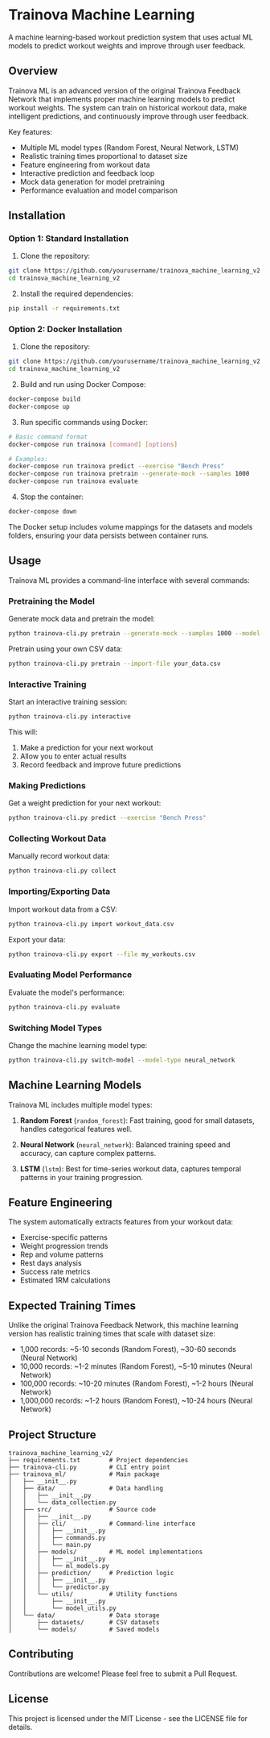 # Trainova Machine Learning

A machine learning-based workout prediction system that uses actual ML models to predict workout weights and improve through user feedback.

## Overview

Trainova ML is an advanced version of the original Trainova Feedback Network that implements proper machine learning models to predict workout weights. The system can train on historical workout data, make intelligent predictions, and continuously improve through user feedback.

Key features:

- Multiple ML model types (Random Forest, Neural Network, LSTM)
- Realistic training times proportional to dataset size
- Feature engineering from workout data
- Interactive prediction and feedback loop
- Mock data generation for model pretraining
- Performance evaluation and model comparison

## Installation

### Option 1: Standard Installation

1. Clone the repository:

```bash
git clone https://github.com/yourusername/trainova_machine_learning_v2.git
cd trainova_machine_learning_v2
```

2. Install the required dependencies:

```bash
pip install -r requirements.txt
```

### Option 2: Docker Installation

1. Clone the repository:

```bash
git clone https://github.com/yourusername/trainova_machine_learning_v2.git
cd trainova_machine_learning_v2
```

2. Build and run using Docker Compose:

```bash
docker-compose build
docker-compose up
```

3. Run specific commands using Docker:

```bash
# Basic command format
docker-compose run trainova [command] [options]

# Examples:
docker-compose run trainova predict --exercise "Bench Press"
docker-compose run trainova pretrain --generate-mock --samples 1000
docker-compose run trainova evaluate
```

4. Stop the container:

```bash
docker-compose down
```

The Docker setup includes volume mappings for the datasets and models folders, ensuring your data persists between container runs.

## Usage

Trainova ML provides a command-line interface with several commands:

### Pretraining the Model

Generate mock data and pretrain the model:

```bash
python trainova-cli.py pretrain --generate-mock --samples 1000 --model-type random_forest
```

Pretrain using your own CSV data:

```bash
python trainova-cli.py pretrain --import-file your_data.csv
```

### Interactive Training

Start an interactive training session:

```bash
python trainova-cli.py interactive
```

This will:

1. Make a prediction for your next workout
2. Allow you to enter actual results
3. Record feedback and improve future predictions

### Making Predictions

Get a weight prediction for your next workout:

```bash
python trainova-cli.py predict --exercise "Bench Press"
```

### Collecting Workout Data

Manually record workout data:

```bash
python trainova-cli.py collect
```

### Importing/Exporting Data

Import workout data from a CSV:

```bash
python trainova-cli.py import workout_data.csv
```

Export your data:

```bash
python trainova-cli.py export --file my_workouts.csv
```

### Evaluating Model Performance

Evaluate the model's performance:

```bash
python trainova-cli.py evaluate
```

### Switching Model Types

Change the machine learning model type:

```bash
python trainova-cli.py switch-model --model-type neural_network
```

## Machine Learning Models

Trainova ML includes multiple model types:

1. **Random Forest** (`random_forest`): Fast training, good for small datasets, handles categorical features well.

2. **Neural Network** (`neural_network`): Balanced training speed and accuracy, can capture complex patterns.

3. **LSTM** (`lstm`): Best for time-series workout data, captures temporal patterns in your training progression.

## Feature Engineering

The system automatically extracts features from your workout data:

- Exercise-specific patterns
- Weight progression trends
- Rep and volume patterns
- Rest days analysis
- Success rate metrics
- Estimated 1RM calculations

## Expected Training Times

Unlike the original Trainova Feedback Network, this machine learning version has realistic training times that scale with dataset size:

- 1,000 records: ~5-10 seconds (Random Forest), ~30-60 seconds (Neural Network)
- 10,000 records: ~1-2 minutes (Random Forest), ~5-10 minutes (Neural Network)
- 100,000 records: ~10-20 minutes (Random Forest), ~1-2 hours (Neural Network)
- 1,000,000 records: ~1-2 hours (Random Forest), ~10-24 hours (Neural Network)

## Project Structure

```
trainova_machine_learning_v2/
├── requirements.txt        # Project dependencies
├── trainova-cli.py         # CLI entry point
├── trainova_ml/            # Main package
│   ├── __init__.py
│   ├── data/               # Data handling
│   │   ├── __init__.py
│   │   └── data_collection.py
│   ├── src/                # Source code
│   │   ├── __init__.py
│   │   ├── cli/            # Command-line interface
│   │   │   ├── __init__.py
│   │   │   ├── commands.py
│   │   │   └── main.py
│   │   ├── models/         # ML model implementations
│   │   │   ├── __init__.py
│   │   │   └── ml_models.py
│   │   ├── prediction/     # Prediction logic
│   │   │   ├── __init__.py
│   │   │   └── predictor.py
│   │   └── utils/          # Utility functions
│   │       ├── __init__.py
│   │       └── model_utils.py
│   └── data/               # Data storage
│       ├── datasets/       # CSV datasets
│       └── models/         # Saved models
```

## Contributing

Contributions are welcome! Please feel free to submit a Pull Request.

## License

This project is licensed under the MIT License - see the LICENSE file for details.
